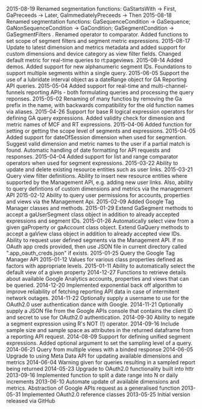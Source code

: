 2015-08-19 Renamed segmentation functions: GaStartsWith -> First, GaPreceeds -> Later, GaImmediatelyPreceeds -> Then
2015-08-18 Renamed segmentation functions: GaSequenceCondition -> GaSequence; GaNonSequenceCondition -> GaCondition; GaSegmentCondition -> GaSegmentFilters . Renamed operator to comparator. Added functions to set scope of segment filters and segment metric expressions.
2015-08-17 Update to latest dimension and metrics metadata and added support for custom dimensions and device category as view filter fields. Changed default metric for real-time queries to rt:pageviews.
2015-08-14 Added demos. Added support for new alphanumeric segment IDs. Foundations to support multiple segments within a single query.
2015-06-05 Support the use of a lubridate interval object as a dateRange object for GA Reporting API queries.
2015-05-04 Added support for real-time and multi-channel-funnels reporting APIs - both formulating queries and processing the query reponses.
2015-05-02 Renaming of many functios by removing the Ga prefix in the name, with backwards compatibility for the old function names via aliases.
2015-04-26 Support for base R logical expression operators for defining GA query expressions. Added validity check for dimension and metric names of MCF and RT expressions.
2015-04-06 Added function for setting or getting the scope level of segments and expressions.
2015-04-05 Added support for dateOfSession dimension when used for segmention. Suggest valid dimension and metric names to the user if a partial match is found. Automatic handling of date formatting for API requests and responses.
2015-04-04 Added support for list and range comparator operators when used for segment expressions.
2015-03-22 Ability to update and delete existing resource entities such as user links.
2015-03-21 Query view filter definitions. Ability to insert new resource entities where supported by the Management API, e.g. adding new user links. Also, ability to query defintions of custom dimensions and metrics via the management API
2015-02-12 Ability to query user permissions for accounts, properties and views via the Management Api.
2015-02-09 Added Google Tag Manager classes and methods.
2015-01-29 Extend GaSegment methods to accept a gaUserSegment class object in addition to already accepted expressions and segment IDs.
2015-01-26 Automatically select view from a given gaProperty or gaAccount class object. Extend GaQuery methods to accept a gaView class object in addition to already accepted view IDs. Ability to request user defined segments via the Management API. If no OAuth app creds provided, then use JSON file in current directory called ".app_oauth_creds.json" if exists.
2015-01-25 Query the Google Tag Manager API
2015-01-12 Values for various class properties defined as factors with appropriate levels.
2015-01-11 Ability to automatically select the default view of a given property
2014-12-27 Functions to retrieve details about available Google Analytics accounts, properties and views that can be queried.
2014-12-20 Implemented exponential back off algorithm to improve reliability of fetching reporting API data in case of intermitent network outages.
2014-11-22 Optionally supply a username to use for the OAuth2.0 user authentication dance with Google.
2014-11-21 Optionally supply a JSON file from the Google APIs console that contains the client ID and secret to use for OAuth2.0 authentication.
2014-09-30 Ability to negate a segment expression using R's NOT (!) operator.
2014-09-16 Include sample size and sample space as attributes in the returned dataframe from a reporting API request.
2014-08-09 Support for defining unified segment expressions. Added optional argument to set the sampling level of a query.
2014-06-21 Query from multiple views with a binded response
2014-06-05 Upgrade to using Meta Data API for updating available dimensions and metrics
2014-06-04 Warning given for queries resulting in a sampled report being returned
2014-05-23 Upgrade to OAuth2.0 functionality built into httr
2013-09-16 Implemented function to split a date range into N or daily increments
2013-06-10 Automate update of available dimensions and metrics. Abstraction of Google APIs request as a generalised function
2013-05-31 Implemented OAuth2.0 reference classes
2013-05-25 Initial version released via GitHub
